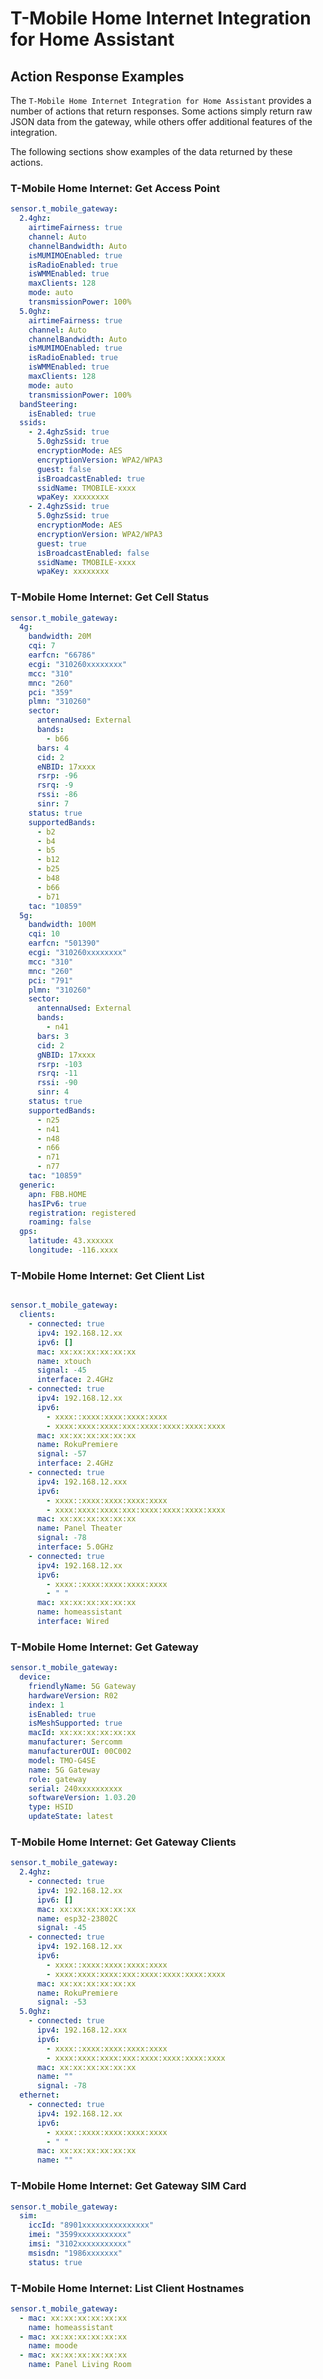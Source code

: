 # T-Mobile Home Internet Integration for Home Assistant

## Action Response Examples

The `T-Mobile Home Internet Integration for Home Assistant` provides a number of actions that return responses.
Some actions simply return raw JSON data from the gateway, while others offer additional features of the integration.

The following sections show examples of the data returned by these actions.

### T-Mobile Home Internet: Get Access Point

```yaml
sensor.t_mobile_gateway:
  2.4ghz:
    airtimeFairness: true
    channel: Auto
    channelBandwidth: Auto
    isMUMIMOEnabled: true
    isRadioEnabled: true
    isWMMEnabled: true
    maxClients: 128
    mode: auto
    transmissionPower: 100%
  5.0ghz:
    airtimeFairness: true
    channel: Auto
    channelBandwidth: Auto
    isMUMIMOEnabled: true
    isRadioEnabled: true
    isWMMEnabled: true
    maxClients: 128
    mode: auto
    transmissionPower: 100%
  bandSteering:
    isEnabled: true
  ssids:
    - 2.4ghzSsid: true
      5.0ghzSsid: true
      encryptionMode: AES
      encryptionVersion: WPA2/WPA3
      guest: false
      isBroadcastEnabled: true
      ssidName: TMOBILE-xxxx
      wpaKey: xxxxxxxx
    - 2.4ghzSsid: true
      5.0ghzSsid: true
      encryptionMode: AES
      encryptionVersion: WPA2/WPA3
      guest: true
      isBroadcastEnabled: false
      ssidName: TMOBILE-xxxx
      wpaKey: xxxxxxxx
```

### T-Mobile Home Internet: Get Cell Status

```yaml
sensor.t_mobile_gateway:
  4g:
    bandwidth: 20M
    cqi: 7
    earfcn: "66786"
    ecgi: "310260xxxxxxxx"
    mcc: "310"
    mnc: "260"
    pci: "359"
    plmn: "310260"
    sector:
      antennaUsed: External
      bands:
        - b66
      bars: 4
      cid: 2
      eNBID: 17xxxx
      rsrp: -96
      rsrq: -9
      rssi: -86
      sinr: 7
    status: true
    supportedBands:
      - b2
      - b4
      - b5
      - b12
      - b25
      - b48
      - b66
      - b71
    tac: "10859"
  5g:
    bandwidth: 100M
    cqi: 10
    earfcn: "501390"
    ecgi: "310260xxxxxxxx"
    mcc: "310"
    mnc: "260"
    pci: "791"
    plmn: "310260"
    sector:
      antennaUsed: External
      bands:
        - n41
      bars: 3
      cid: 2
      gNBID: 17xxxx
      rsrp: -103
      rsrq: -11
      rssi: -90
      sinr: 4
    status: true
    supportedBands:
      - n25
      - n41
      - n48
      - n66
      - n71
      - n77
    tac: "10859"
  generic:
    apn: FBB.HOME
    hasIPv6: true
    registration: registered
    roaming: false
  gps:
    latitude: 43.xxxxxx
    longitude: -116.xxxx
```

### T-Mobile Home Internet: Get Client List

```yaml

sensor.t_mobile_gateway:
  clients:
    - connected: true
      ipv4: 192.168.12.xx
      ipv6: []
      mac: xx:xx:xx:xx:xx:xx
      name: xtouch
      signal: -45
      interface: 2.4GHz
    - connected: true
      ipv4: 192.168.12.xx
      ipv6:
        - xxxx::xxxx:xxxx:xxxx:xxxx
        - xxxx:xxxx:xxxx:xxx:xxxx:xxxx:xxxx:xxxx
      mac: xx:xx:xx:xx:xx:xx
      name: RokuPremiere
      signal: -57
      interface: 2.4GHz
    - connected: true
      ipv4: 192.168.12.xxx
      ipv6:
        - xxxx::xxxx:xxxx:xxxx:xxxx
        - xxxx:xxxx:xxxx:xxx:xxxx:xxxx:xxxx:xxxx
      mac: xx:xx:xx:xx:xx:xx
      name: Panel Theater
      signal: -78
      interface: 5.0GHz
    - connected: true
      ipv4: 192.168.12.xx
      ipv6:
        - xxxx::xxxx:xxxx:xxxx:xxxx
        - " "
      mac: xx:xx:xx:xx:xx:xx
      name: homeassistant
      interface: Wired
 ```

### T-Mobile Home Internet: Get Gateway

```yaml
sensor.t_mobile_gateway:
  device:
    friendlyName: 5G Gateway
    hardwareVersion: R02
    index: 1
    isEnabled: true
    isMeshSupported: true
    macId: xx:xx:xx:xx:xx:xx
    manufacturer: Sercomm
    manufacturerOUI: 00C002
    model: TMO-G4SE
    name: 5G Gateway
    role: gateway
    serial: 240xxxxxxxxxx
    softwareVersion: 1.03.20
    type: HSID
    updateState: latest
```

### T-Mobile Home Internet: Get Gateway Clients

```yaml
sensor.t_mobile_gateway:
  2.4ghz:
    - connected: true
      ipv4: 192.168.12.xx
      ipv6: []
      mac: xx:xx:xx:xx:xx:xx
      name: esp32-23802C
      signal: -45
    - connected: true
      ipv4: 192.168.12.xx
      ipv6:
        - xxxx::xxxx:xxxx:xxxx:xxxx
        - xxxx:xxxx:xxxx:xxx:xxxx:xxxx:xxxx:xxxx
      mac: xx:xx:xx:xx:xx:xx
      name: RokuPremiere
      signal: -53
  5.0ghz:
    - connected: true
      ipv4: 192.168.12.xxx
      ipv6:
        - xxxx::xxxx:xxxx:xxxx:xxxx
        - xxxx:xxxx:xxxx:xxx:xxxx:xxxx:xxxx:xxxx
      mac: xx:xx:xx:xx:xx:xx
      name: ""
      signal: -78
  ethernet:
    - connected: true
      ipv4: 192.168.12.xx
      ipv6:
        - xxxx::xxxx:xxxx:xxxx:xxxx
        - " "
      mac: xx:xx:xx:xx:xx:xx
      name: ""
```

### T-Mobile Home Internet: Get Gateway SIM Card

```yaml
sensor.t_mobile_gateway:
  sim:
    iccId: "8901xxxxxxxxxxxxxxx"
    imei: "3599xxxxxxxxxxx"
    imsi: "3102xxxxxxxxxxx"
    msisdn: "1986xxxxxxx"
    status: true
```

### T-Mobile Home Internet: List Client Hostnames

```yaml
sensor.t_mobile_gateway:
  - mac: xx:xx:xx:xx:xx:xx
    name: homeassistant
  - mac: xx:xx:xx:xx:xx:xx
    name: moode
  - mac: xx:xx:xx:xx:xx:xx
    name: Panel Living Room
```
